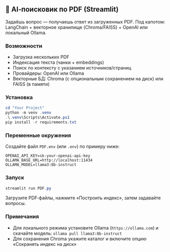 ## 📄 AI‑поисковик по PDF (Streamlit)

Задаёшь вопрос — получаешь ответ из загруженных PDF. Под капотом: LangChain + векторное хранилище (Chroma/FAISS) + OpenAI или локальный Ollama.

### Возможности
- Загрузка нескольких PDF
- Индексация текста (чанки + embeddings)
- Поиск по контексту с указанием источников/страниц
- Провайдеры: OpenAI или Ollama
- Векторные БД: Chroma (с опциональным сохранением на диск) или FAISS (в памяти)

### Установка
```powershell
cd "Your Project"
python -m venv .venv
.\.venv\Scripts\Activate.ps1
pip install -r requirements.txt
```

### Переменные окружения
Создайте файл `PDF.env` (или `.env`) по примеру ниже:
```env
OPENAI_API_KEY=sk-your-openai-api-key
OLLAMA_BASE_URL=http://localhost:11434
OLLAMA_MODEL=llama3:8b-instruct
```

### Запуск
```powershell
streamlit run PDF.py
```

Загрузите PDF‑файлы, нажмите «Построить индекс», затем задавайте вопросы.

### Примечания
- Для локального режима установите Ollama (`https://ollama.com`) и скачайте модель: `ollama pull llama3:8b-instruct`
- Для сохранения Chroma укажите каталог и включите опцию «Сохранять индекс на диск»

